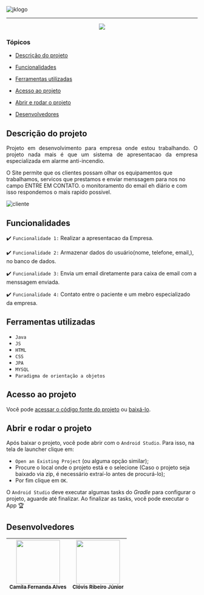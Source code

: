 
![jklogo](https://github.com/ThiagoMoletta/SiteJKProjeto/assets/108143627/ced1177a-aa7a-4f08-be41-a12e05ff7d8f)

<hr>

<p align="center">
 <img src="http://img.shields.io/static/v1?label=STATUS&message=EM%20DESENVOLVIMENTO&color=RED&style=for-the-badge" #vitrinedev/>
</p>

### Tópicos 

- [Descrição do projeto](#descrição-do-projeto)

- [Funcionalidades](#funcionalidades)

- [Ferramentas utilizadas](#ferramentas-utilizadas)

- [Acesso ao projeto](#acesso-ao-projeto)

- [Abrir e rodar o projeto](#abrir-e-rodar-o-projeto)

- [Desenvolvedores](#desenvolvedores)

## Descrição do projeto 

<p align="justify">
 Projeto em desenvolvimento para empresa onde estou trabalhando. O projeto nada mais é que um sistema de apresentacao da empresa especializada em alarme anti-incendio.

O Site permite que os clientes possam olhar os equipamentos que trabalhamos, servicos que prestamos e enviar menssagem para nos no campo ENTRE EM CONTATO. o monitoramento do email eh diário e com isso respondemos o mais rapido possivel.

![cliente](https://github.com/ThiagoMoletta/SiteJKProjeto/assets/108143627/d3cf4dc4-9a8b-43c1-8f22-909a829d9e77)
</p>

## Funcionalidades

:heavy_check_mark: `Funcionalidade 1:` Realizar a apresentacao da Empresa.

:heavy_check_mark: `Funcionalidade 2:` Armazenar dados do usuário(nome, telefone, email,),  no banco de dados.

:heavy_check_mark: `Funcionalidade 3:` Envia um email diretamente para caixa de email com a menssagem enviada.

:heavy_check_mark: `Funcionalidade 4:` Contato entre o paciente e um mebro especializado da empresa.


## Ferramentas utilizadas
- ``Java ``
- ``JS``
- ``HTML``
- ``CSS``
- ``JPA``
- ``MYSQL``
- ``Paradigma de orientação a objetos``

###

## Acesso ao projeto

Você pode [acessar o código fonte do projeto](https://github.com/camilafernanda/GlicoCare) ou [baixá-lo](https://github.com/camilafernanda/GlicoCare/archive/refs/heads/main.zip).

## Abrir e rodar o projeto

Após baixar o projeto, você pode abrir com o `Android Studio`. Para isso, na tela de launcher clique em:

- `Open an Existing Project` (ou alguma opção similar);
- Procure o local onde o projeto está e o selecione (Caso o projeto seja baixado via zip, é necessário extraí-lo antes de procurá-lo);
- Por fim clique em `OK`.

O `Android Studio` deve executar algumas tasks do *Gradle* para configurar o projeto, aguarde até finalizar. Ao finalizar as tasks, você pode executar o App 🏆 

## Desenvolvedores

| [<img src="https://avatars.githubusercontent.com/u/37356058?v=4" width=115><br><sub>Camila Fernanda Alves</sub>](https://github.com/camilafernanda) |  [<img src="https://avatars.githubusercontent.com/u/38091359?v=4" width=115><br><sub>Clóvis Ribeiro Júnior</sub>](https://github.com/crovim)  |
| :---: | :---: 
